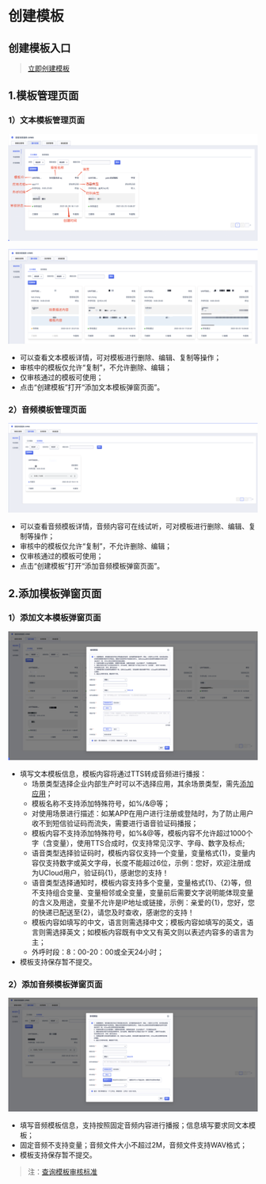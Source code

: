   <!--一下子提供一种思路，欢迎大家发挥 -->

# 创建模板


## 创建模板入口

>[立即创建模板](https://console-test03.ucloudadmin.com/uvms/interval)


## 1.模板管理页面

### 1）文本模板管理页面

![模板管理页.png](images/模板管理页.png)

![场景描述模板内容.png](images/场景描述模板内容.png)

* 可以查看文本模板详情，可对模板进行删除、编辑、复制等操作；
* 审核中的模板仅允许“复制”，不允许删除、编辑；
* 仅审核通过的模板可使用；
* 点击“创建模板”打开“添加文本模板弹窗页面”。


### 2）音频模板管理页面

![音频模板管理页.png](images/音频模板管理页.png)

* 可以查看音频模板详情，音频内容可在线试听，可对模板进行删除、编辑、复制等操作；
* 审核中的模板仅允许“复制”，不允许删除、编辑；
* 仅审核通过的模板可使用；
* 点击“创建模板”打开“添加音频模板弹窗页面”。


## 2.添加模板弹窗页面

### 1）添加文本模板弹窗页面

![添加文本模板页.png](images/添加文本模板页.png)

* 填写文本模板信息，模板内容将通过TTS转成音频进行播报：
  * 场景类型选择企业内部生产时可以不选择应用，其余场景类型，需先[添加应用](https://console.ucloud.cn/uvms/qualification/)；
  * 模板名称不支持添加特殊符号，如%/&@等；
  * 对使用场景进行描述：如某APP在用户进行注册或登陆时，为了防止用户收不到短信验证码而流失，需要进行语音验证码播报；
  * 模板内容不支持添加特殊符号，如%&@等，模板内容不允许超过1000个字（含变量），使用TTS合成时，仅支持常见汉字、字母、数字及标点;
  * 语音类型选择验证码时，模板内容仅支持一个变量，变量格式{1}，变量内容仅支持数字或英文字母，长度不能超过6位，示例：您好，欢迎注册成为UCloud用户，验证码{1}，感谢您的支持！
  * 语音类型选择通知时，模板内容支持多个变量，变量格式{1}、{2}等，但不支持组合变量、变量相邻或全变量，变量前后需要文字说明能体现变量的含义及用途，变量不允许是IP地址或链接，示例：亲爱的{1}，您好，您的快递已配送至{2}，请您及时查收，感谢您的支持！
  * 模板内容如填写的中文，语言则需选择中文；模板内容如填写的英文，语言则需选择英文；如模板内容既有中文又有英文则以表述内容多的语言为主；
  * 外呼时段：8：00-20：00或全天24小时；
* 模板支持保存暂不提交。


### 2）添加音频模板弹窗页面

![添加音频模板页.png](images/添加音频模板页.png)

* 填写音频模板信息，支持按照固定音频内容进行播报；信息填写要求同文本模板；
* 固定音频不支持变量；音频文件大小不超过2M，音频文件支持WAV格式；
* 模板支持保存暂不提交。

>注：[查询模板审核标准](/uvms/introduction/criteria.md)
